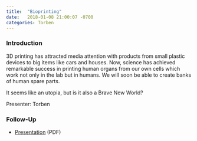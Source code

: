 ```yaml
---
title:  "Bioprinting"
date:   2018-01-08 21:00:07 -0700
categories: Torben
---
```


### Introduction

3D printing has attracted media attention with products from small plastic devices to big items like cars and houses. Now, science has achieved remarkable success in printing human organs from our own cells which work not only in the lab but in humans. We will soon be able to create banks of human spare parts. 

It seems like an utopia, but is it also a Brave New World?

Presenter: Torben

### Follow-Up

* [Presentation](/assets/present/bioprinting.pdf) (PDF)
